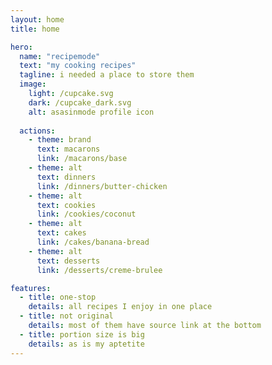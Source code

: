 ```yaml
---
layout: home
title: home

hero:
  name: "recipemode"
  text: "my cooking recipes"
  tagline: i needed a place to store them
  image:
    light: /cupcake.svg
    dark: /cupcake_dark.svg
    alt: asasinmode profile icon
    
  actions:
    - theme: brand
      text: macarons
      link: /macarons/base
    - theme: alt
      text: dinners
      link: /dinners/butter-chicken
    - theme: alt
      text: cookies
      link: /cookies/coconut
    - theme: alt
      text: cakes
      link: /cakes/banana-bread
    - theme: alt
      text: desserts
      link: /desserts/creme-brulee

features:
  - title: one-stop
    details: all recipes I enjoy in one place
  - title: not original
    details: most of them have source link at the bottom
  - title: portion size is big
    details: as is my aptetite
---
```


